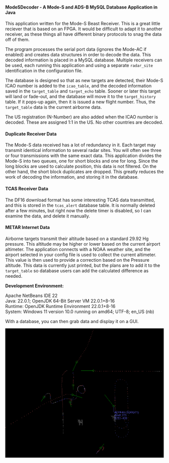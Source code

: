 #### ModeSDecoder - A Mode-S and ADS-B MySQL Database Application in Java

This application written for the Mode-S Beast Receiver. This is a great little reciever that is based on an FPGA. It would be difficult to adapt it to another receiver, as these things all have different binary protocols to snag the data off of them.

The program processes the serial port data (ignores the Mode-AC if enabled) and creates data structures in order to decode the data. This decoded information is placed in a MySQL database. Multiple receivers can be used, each running this application and using a separate ```radar_site``` identification in the configuration file.

The database is designed so that as new targets are detected, their Mode-S ICAO number is added to the ```icao_table```, and the decoded information saved in the ```target_table``` and ```target_echo``` table. Sooner or later this target will land or fade-out, and the database will move it to the ```target_history``` table. If it pops-up again, then it is issued a new flight number. Thus, the ```target_table``` data is the current airborne data.

The US registration (N-Number) are also added when the ICAO number is decoded. These are assigned 1:1 in the US. No other countries are decoded.

#### Duplicate Receiver Data
The Mode-S data received has a lot of redundancy in it. Each target may transmit identical information to several radar sites. You will often see three or four transmissions with the same exact data. This application divides the Mode-S into two queues, one for short blocks and one for long. Since the long blocks are used to calculate position, this data is not filtered. On the other hand, the short block duplicates are dropped. This greatly reduces the work of decoding the information, and storing it in the database.

#### TCAS Receiver Data
The DF16 download format has some interesting TCAS data transmitted, and this is stored in the ```tcas_alert``` database table. It is normally deleted after a few minutes, but right now the delete timer is disabled, so I can examine the data, and delete it manually.

#### METAR Internet Data
Airborne targets transmit their altitude based on a standard 29.92 Hg pressure. This altitude may be higher or lower based on the current airport altimeter. The application connects with a NOAA weather site, and the airport selected in your config file is used to collect the current altimeter. This value is then used to provide a correction based on the Pressure altitude. This data is currently just printed, but the plans are to add it to the ```target_table``` so database users can add the calculated difference as needed.

**Development Environment:**

Apache NetBeans IDE 22   
Java: 22.0.1; OpenJDK 64-Bit Server VM 22.0.1+8-16   
Runtime: OpenJDK Runtime Environment 22.0.1+8-16   
System: Windows 11 version 10.0 running on amd64; UTF-8; en_US (nb)   

With a database, you can then grab data and display it on a GUI.

![Sample Display](radar.png)
